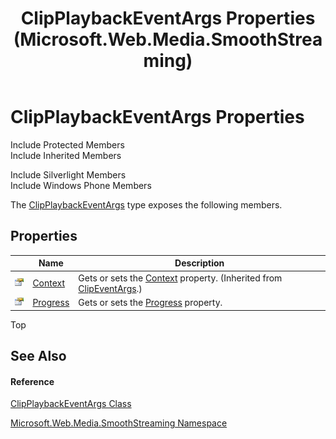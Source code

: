 ﻿---
title: ClipPlaybackEventArgs Properties (Microsoft.Web.Media.SmoothStreaming)
TOCTitle: ClipPlaybackEventArgs Properties
ms:assetid: Properties.T:Microsoft.Web.Media.SmoothStreaming.ClipPlaybackEventArgs
ms:mtpsurl: https://msdn.microsoft.com/en-us/library/microsoft.web.media.smoothstreaming.clipplaybackeventargs_properties(v=VS.95)
ms:contentKeyID: 46307888
ms.date: 05/31/2012
mtps_version: v=VS.95
---

# ClipPlaybackEventArgs Properties

Include Protected Members  
Include Inherited Members  

Include Silverlight Members  
Include Windows Phone Members  

The [ClipPlaybackEventArgs](clipplaybackeventargs-class-microsoft-web-media-smoothstreaming_1.md) type exposes the following members.

## Properties

<table>
<thead>
<tr class="header">
<th> </th>
<th>Name</th>
<th>Description</th>
</tr>
</thead>
<tbody>
<tr class="odd">
<td><img src="images/Dd565996.pubproperty(en-us,VS.90).gif" title="Public property" alt="Public property" /></td>
<td><a href="clipeventargs-context-property-microsoft-web-media-smoothstreaming_1.md">Context</a></td>
<td>Gets or sets the <a href="clipeventargs-context-property-microsoft-web-media-smoothstreaming_1.md">Context</a> property. (Inherited from <a href="clipeventargs-class-microsoft-web-media-smoothstreaming_1.md">ClipEventArgs</a>.)</td>
</tr>
<tr class="even">
<td><img src="images/Dd565996.pubproperty(en-us,VS.90).gif" title="Public property" alt="Public property" /></td>
<td><a href="clipplaybackeventargs-progress-property-microsoft-web-media-smoothstreaming_1.md">Progress</a></td>
<td>Gets or sets the <a href="clipplaybackeventargs-progress-property-microsoft-web-media-smoothstreaming_1.md">Progress</a> property.</td>
</tr>
</tbody>
</table>


Top

## See Also

#### Reference

[ClipPlaybackEventArgs Class](clipplaybackeventargs-class-microsoft-web-media-smoothstreaming_1.md)

[Microsoft.Web.Media.SmoothStreaming Namespace](microsoft-web-media-smoothstreaming-namespace_1.md)

